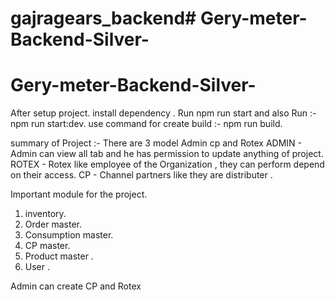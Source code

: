 # gajragears_backend# Gery-meter-Backend-Silver-
# Gery-meter-Backend-Silver-

After setup project.
install dependency .
Run npm run start and also Run :- npm run start:dev.
use command for create build :- npm run build.

summary of Project :-
There are 3 model Admin cp and Rotex
ADMIN - Admin can view all tab and he has permission to update anything of project.
ROTEX - Rotex like employee of the Organization , they can perform depend on their access.
CP    - Channel partners like they are distributer .


Important module for the project.
1. inventory.
2. Order master.
3. Consumption master.
4. CP master.
5. Product master .
6. User .


Admin can create CP and Rotex 

